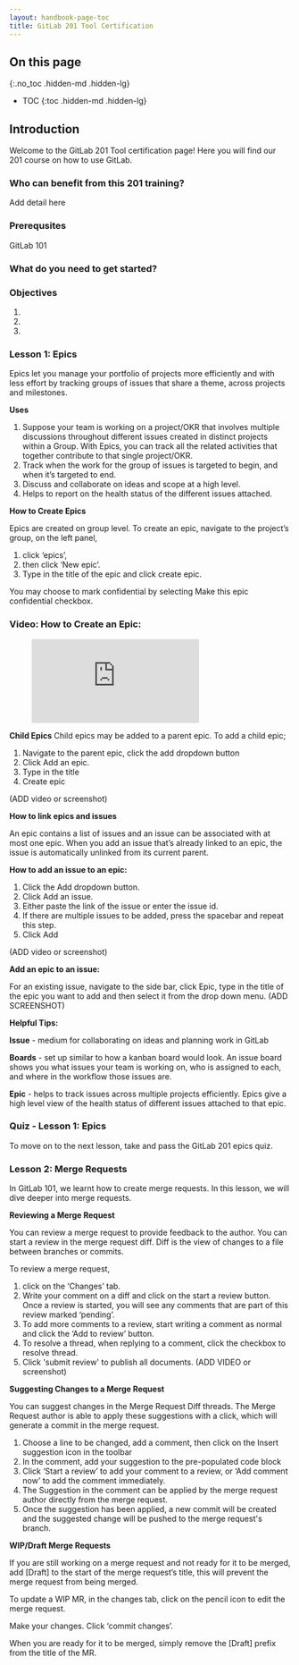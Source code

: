 ```yaml
---
layout: handbook-page-toc
title: GitLab 201 Tool Certification
---
```


## On this page
{:.no_toc .hidden-md .hidden-lg}

- TOC
{:toc .hidden-md .hidden-lg}

## Introduction

Welcome to the GitLab 201 Tool certification page! Here you will find our 201 course on how to use GitLab.

### Who can benefit from this 201 training?

Add detail here 

### Prerequsites

GitLab 101 

### What do you need to get started?

### Objectives
1.
1.
1.

### Lesson 1: Epics
Epics let you manage your portfolio of projects more efficiently and with less effort by tracking groups of issues that share a theme, across projects and milestones. 

**Uses**

1. Suppose your team is working on a project/OKR that involves multiple discussions throughout different issues created in distinct projects within a Group.  With Epics, you can track all the related activities that together contribute to that single project/OKR.
1. Track when the work for the group of issues is targeted to begin, and when it’s targeted to end. 
1. Discuss and collaborate on ideas and scope at a high level.  
1. Helps to report on the health status of the different issues attached.

**How to Create Epics**

Epics are created on group level. To create an epic, navigate to the project’s group, on the left panel,
 
1. click ‘epics’, 
1. then click ‘New epic’. 
1. Type in the title of the epic and click create epic.

You may choose to mark confidential by selecting Make this epic confidential checkbox.

### Video: How to Create an Epic:

<figure class="video_container">
  <iframe src="https://www.youtube.com/embed/hxUmalpYHF4" frameborder="0" allowfullscreen="true"> </iframe>
</figure>

**Child Epics**
Child epics may be added to a parent epic.  To add a child epic;

1. Navigate to the parent epic, click the add dropdown button
1. Click Add an epic.
1. Type in the title
1. Create epic

(ADD video or screenshot)

**How to link epics and issues**

An epic contains a list of issues and an issue can be associated with at most one epic. When you add an issue that’s already linked to an epic, the issue is automatically unlinked from its current parent.

**How to add an issue to an epic:**

1. Click the Add dropdown button.
1. Click Add an issue.
1. Either paste the link of the issue or enter the issue id.
1. If there are multiple issues to be added, press the spacebar and repeat this step. 
1. Click Add

(ADD video or screenshot)

**Add an epic to an issue:**

For an existing issue, navigate to the side bar, click Epic, type in the title of the epic you want to add and then select it from the drop down menu. 
(ADD SCREENSHOT) 

**Helpful Tips:**

**Issue** - medium for collaborating on ideas and planning work in GitLab

**Boards** - set up similar to how a kanban board would look.  An issue board shows you what issues your team is working on, who is assigned to each, and where in the workflow those issues are.

**Epic** - helps to track issues across multiple projects efficiently.  Epics give a high level view of the health status of different issues attached to that epic.

### Quiz - Lesson 1: Epics

To move on to the next lesson, take and pass the GitLab 201 epics quiz.

### Lesson 2: Merge Requests

In GitLab 101, we learnt how to create merge requests.  In this lesson, we will dive deeper into merge requests. 

**Reviewing a Merge Request**

You can review a merge request to provide feedback to the author. You can start a review in the merge request diff. Diff is the view of changes to a file between branches or commits.

To review a merge request, 
1. click on the ‘Changes’ tab.
1. Write your comment on a diff and click on the start a review button. Once a review is started, you will see any comments that are part of this review marked ‘pending’.  
1. To add more comments to a review, start writing a comment as normal and click the ‘Add to review’ button.
1. To resolve a thread, when replying to a comment, click the checkbox to resolve thread. 
1. Click 'submit review' to publish all documents.
(ADD VIDEO or screenshot)

**Suggesting Changes to a Merge Request**

You can suggest changes in the Merge Request Diff threads.  The Merge Request author is able to apply these suggestions with a click, which will generate a commit in the merge request.

1. Choose a line to be changed, add a comment, then click on the Insert suggestion icon in the toolbar
1. In the comment, add your suggestion to the pre-populated code block
1. Click ‘Start a review’ to add your comment to a review, or ‘Add comment now' to add the comment immediately.
1. The Suggestion in the comment can be applied by the merge request author directly from the merge request.
1. Once the suggestion has been applied, a new commit will be created and the suggested change will be pushed to the merge request's branch.  

**WIP/Draft Merge Requests**

If you are still working on a merge request and not ready for it to be merged, add [Draft] to the start of the merge request’s title, this will prevent the merge request from being merged.

To update a WIP MR, in the changes tab, click on the pencil icon to edit the merge request.

Make your changes.  Click ‘commit changes’.

When you are ready for it to be merged, simply remove the [Draft] prefix from the title of the MR.







